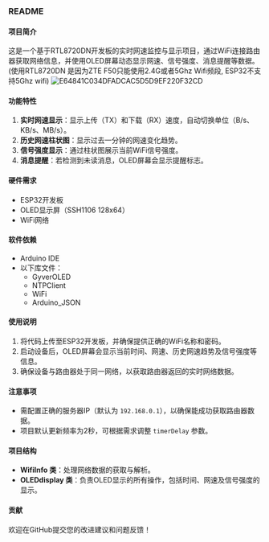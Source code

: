 ### README

#### 项目简介  
这是一个基于RTL8720DN开发板的实时网速监控与显示项目，通过WiFi连接路由器获取网络信息，并使用OLED屏幕动态显示网速、信号强度、消息提醒等数据。(使用RTL8720DN 是因为ZTE F50只能使用2.4G或者5Ghz Wifi频段, ESP32不支持5Ghz wifi)
![E64841C034DFADCAC5D5D9EF220F32CD](https://github.com/user-attachments/assets/7bf50d92-1002-457f-a808-de798fb61b8c)
#### 功能特性  
1. **实时网速显示**：显示上传（TX）和下载（RX）速度，自动切换单位（B/s、KB/s、MB/s）。  
2. **历史网速柱状图**：显示过去一分钟的网速变化趋势。  
3. **信号强度显示**：通过柱状图展示当前WiFi信号强度。  
4. **消息提醒**：若检测到未读消息，OLED屏幕会显示提醒标志。  

#### 硬件需求  
- ESP32开发板  
- OLED显示屏（SSH1106 128x64）  
- WiFi网络  

#### 软件依赖  
- Arduino IDE  
- 以下库文件：
  - GyverOLED
  - NTPClient
  - WiFi
  - Arduino_JSON

#### 使用说明  
1. 将代码上传至ESP32开发板，并确保提供正确的WiFi名称和密码。  
2. 启动设备后，OLED屏幕会显示当前时间、网速、历史网速趋势及信号强度等信息。  
3. 确保设备与路由器处于同一网络，以获取路由器返回的实时网络数据。  

#### 注意事项  
- 需配置正确的服务器IP（默认为 `192.168.0.1`），以确保能成功获取路由器数据。  
- 项目默认更新频率为2秒，可根据需求调整 `timerDelay` 参数。  

#### 项目结构  
- **WifiInfo 类**：处理网络数据的获取与解析。  
- **OLEDdisplay 类**：负责OLED显示的所有操作，包括时间、网速及信号强度的显示。  

#### 贡献  
欢迎在GitHub提交您的改进建议和问题反馈！
